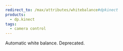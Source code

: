 ```yaml
---
redirect_to: /max/attributes/whitebalance#dpkinect
products:
  - dp.kinect
tags:
  - camera control
---
```


Automatic white balance. Deprecated.
